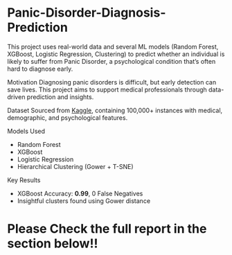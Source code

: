 # Panic-Disorder-Diagnosis-Prediction
This project uses real-world data and several ML models (Random Forest, XGBoost, Logistic Regression, Clustering) to predict whether an individual is likely to suffer from Panic Disorder, a psychological condition that’s often hard to diagnose early.

 Motivation
Diagnosing panic disorders is difficult, but early detection can save lives. This project aims to support medical professionals through data-driven prediction and insights.

 Dataset
Sourced from [Kaggle](#), containing 100,000+ instances with medical, demographic, and psychological features.

 Models Used
- Random Forest
- XGBoost
- Logistic Regression
- Hierarchical Clustering (Gower + T-SNE)

 Key Results
- XGBoost Accuracy: **0.99**, 0 False Negatives
- Insightful clusters found using Gower distance

# Please Check the full report in the section below!!
